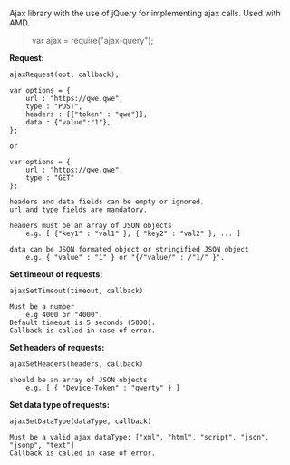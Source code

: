 Ajax library with the use of jQuery for implementing ajax calls.
Used with AMD.

> var ajax = require("ajax-query");

**Request:**

	ajaxRequest(opt, callback);

	var options = {
		url : "https://qwe.qwe",
		type : "POST",
		headers : [{"token" : "qwe"}],
		data : {"value":"1"},
	};

	or

	var options = {
		url : "https://qwe.qwe",
		type : "GET"
	};

	headers and data fields can be empty or ignored.
	url and type fields are mandatory.

	headers must be an array of JSON objects 
		e.g. [ {"key1" : "val1" }, { "key2" : "val2" }, ... ]
		
	data can be JSON formated object or stringified JSON object 
		e.g. { "value" : "1" } or "{/"value/" : /"1/" }".

**Set timeout of requests:**

	ajaxSetTimeout(timeout, callback)

	Must be a number 
    	e.g 4000 or "4000".
	Default timeout is 5 seconds (5000).
	Callback is called in case of error.

**Set headers of requests:**

	ajaxSetHeaders(headers, callback)

	should be an array of JSON objects 
    	e.g. [ { "Device-Token" : "qwerty" } ]

**Set data type of requests:**

	ajaxSetDataType(dataType, callback)

	Must be a valid ajax dataType: ["xml", "html", "script", "json", "jsonp", "text"]
	Callback is called in case of error.
